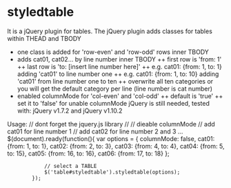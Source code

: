 styledtable
===========

It is a jQuery plugin for tables.
The jQuery plugin adds classes for tables within THEAD and TBODY
+ one class is added for 'row-even' and 'row-odd' rows inner TBODY
+ adds cat01, cat02... by line number inner TBODY
++ first row is 'from: 1'
++ last row is 'to: [insert line number here]'
++ e.g. cat01: {from: 1, to: 1} adding 'cat01' to line number one
++ e.g. cat01: {from: 1, to: 10} adding 'cat01' from line number one to ten
++ overwrite all ten categories or you will get the default category per line (line number is cat number)
+ enabled columnMode for 'col-even' and 'col-odd'
++ default is 'true'
++ set it to 'false' for unable columnMode
jQuery is still needed, tested with: jQuery v1.7.2 and jQuery v1.10.2

Usage:
			// dont forget the jquery.js library
			//
			// dieable columnMode
			// add cat01 for line number 1
			// add cat02 for line number 2 and 3 ... 
            $(document).ready(function(){
            	var options = {
	            	columnMode: false,
					cat01: {from: 1, to: 1},
					cat02: {from: 2, to: 3},
					cat03: {from: 4, to: 4},
					cat04: {from: 5, to: 15},
					cat05: {from: 16, to: 16},
					cat06: {from: 17, to: 18}
            	};
            	
            	// select a TABLE
                $('table#styledtable').styledtable(options);
            });
